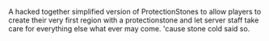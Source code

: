 A hacked together simplified version of ProtectionStones to allow players to create their very first region with a protectionstone and let server staff take care for everything else what ever may come. 'cause stone cold said so.
